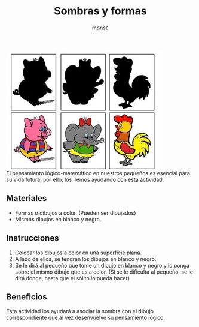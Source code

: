 ﻿---
layout: post
title:  "Sombras y formas"
tags: [logica]
categories: [bebes, actividad]
author: monse
image: /assets/posts/2020-08-05-sombras.jpeg
hidden: true
---
![Actividad de sombras](/assets/posts/2020-08-05-sombras.jpeg)<br/>
El pensamiento lógico-matemático en nuestros pequeños es esencial para su vida futura, por ello, los iremos ayudando con esta actividad. 

## Materiales 
- Formas o dibujos a color. (Pueden ser dibujados)
- Mismos dibujos en blanco y negro. 

## Instrucciones
1. Colocar los dibujos a color en una superficie plana.
2. A lado de ellos, se tendrán los dibujos en blanco y negro.
3. Se le dirá al pequeño que tome un dibujo en blanco y negro y lo ponga sobre el mismo dibujo que es a color. (Si se le dificulta al pequeño, se le dirá donde, hasta que el sólito lo pueda hacer) 

## Beneficios
Esta actividad los ayudará a asociar la sombra con el dibujo correspondiente que al vez desenvuelve su pensamiento lógico.